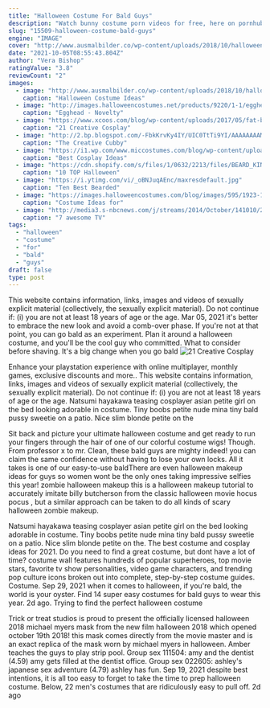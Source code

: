 ```yaml
---
title: "Halloween Costume For Bald Guys"
description: "Watch bunny costume porn videos for free, here on pornhub.Com. Discover the growing collection of high quality most relevant xxx movies and clips. No other sex tube is more popular and features more bunny costume scenes than pornhub"
slug: "15509-halloween-costume-bald-guys"
engine: "IMAGE"
cover: "http://www.ausmalbilder.co/wp-content/uploads/2018/10/halloween-costume-ideas-bald-guys-guy-halloween-costumes-picture-men-ume-ideas-easy-costume-as-wells-diy-comfortable-happy-fars-day-quotes-easy-for-guys-593x791-UKydWF.jpg"
date: "2021-10-05T08:55:43.804Z"
author: "Vera Bishop"
ratingValue: "3.8"
reviewCount: "2"
images:
  - image: "http://www.ausmalbilder.co/wp-content/uploads/2018/10/halloween-costume-ideas-bald-guys-guy-halloween-costumes-picture-men-ume-ideas-easy-costume-as-wells-diy-comfortable-happy-fars-day-quotes-easy-for-guys-593x791-UKydWF.jpg"
    caption: "Halloween Costume Ideas"
  - image: "http://images.halloweencostumes.net/products/9220/1-1/egghead.jpg"
    caption: "Egghead - Novelty"
  - image: "https://www.xcoos.com/blog/wp-content/uploads/2017/05/fat-batman-cosplay.jpg"
    caption: "21 Creative Cosplay"
  - image: "http://2.bp.blogspot.com/-FbkKrvKy4IY/UIC0TtTi9YI/AAAAAAAAMSs/Pvngqd4ljDs/s1600/Sally+Halloween+Costume.jpg"
    caption: "The Creative Cubby"
  - image: "https://i1.wp.com/www.miccostumes.com/blog/wp-content/uploads/enhanced-buzz-14958-1374174614-21.jpg?resize=426%2C640"
    caption: "Best Cosplay Ideas"
  - image: "https://cdn.shopify.com/s/files/1/0632/2213/files/BEARD_KING_Top_Halloween_Costumes_Face_Paint_01_grande.jpg?v=1508959871"
    caption: "10 TOP Halloween"
  - image: "https://i.ytimg.com/vi/_oBNJuqAEnc/maxresdefault.jpg"
    caption: "Ten Best Bearded"
  - image: "https://images.halloweencostumes.com/blog/images/595/1923-1/pirate-halloween-costumes.jpg"
    caption: "Costume Ideas for"
  - image: "http://media3.s-nbcnews.com/j/streams/2014/October/141010/2D274906975125-howie-mandel.today-inline-large.jpg"
    caption: "7 awesome TV"
tags:
  - "halloween"
  - "costume"
  - "for"
  - "bald"
  - "guys"
draft: false
type: post
---
```


This website contains information, links, images and videos of sexually explicit material (collectively, the sexually explicit material). Do not continue if: (i) you are not at least 18 years of age or the age. Mar 05, 2021 it's better to embrace the new look and avoid a comb-over phase. If you're not at that point, you can go bald as an experiment. Plan it around a halloween costume, and you'll be the cool guy who committed. What to consider before shaving. It's a big change when you go bald
![21 Creative Cosplay](https://www.xcoos.com/blog/wp-content/uploads/2017/05/fat-batman-cosplay.jpg "21 Creative Cosplay")

Enhance your playstation experience with online multiplayer, monthly games, exclusive discounts and more.. This website contains information, links, images and videos of sexually explicit material (collectively, the sexually explicit material). Do not continue if: (i) you are not at least 18 years of age or the age. Natsumi hayakawa teasing cosplayer asian petite girl on the bed looking adorable in costume. Tiny boobs petite nude mina tiny bald pussy sweetie on a patio. Nice slim blonde petite on the
<!--inArticleAds-->

<!--galleryOne-->

Sit back and picture your ultimate halloween costume and get ready to run your fingers through the hair of one of our colorful costume wigs!  Though. From professor x to mr. Clean, these bald guys are mighty indeed! you can claim the same confidence without having to lose your own locks. All it takes is one of our easy-to-use baldThere are even halloween makeup ideas for guys so women wont be the only ones taking impressive selfies this year! zombie halloween makeup this is a halloween makeup tutorial to accurately imitate billy butcherson from the classic halloween movie hocus pocus , but a similar approach can be taken to do all kinds of scary halloween zombie makeup.
<!--inArticleAds-->

<!--galleryTwo-->

Natsumi hayakawa teasing cosplayer asian petite girl on the bed looking adorable in costume. Tiny boobs petite nude mina tiny bald pussy sweetie on a patio. Nice slim blonde petite on the. The best costume and cosplay ideas for 2021. Do you need to find a great costume, but dont have a lot of time? costume wall features hundreds of popular superheroes, top movie stars, favorite tv show personalities, video game characters, and trending pop culture icons broken out into complete, step-by-step costume guides. Costume. Sep 29, 2021 when it comes to halloween, if you're bald, the world is your oyster.  Find 14 super easy costumes for bald guys to wear this year. 2d ago. Trying to find the perfect halloween costume
<!--galleryThree-->

Trick or treat studios is proud to present the officially licensed halloween 2018 michael myers mask from the new film halloween 2018 which opened october 19th 2018! this mask comes directly from the movie master and is an exact replica of the mask worn by michael myers in halloween. Amber teaches the guys to play strip pool. Group sex 111504: amy and the dentist (4.59) amy gets filled at the dentist office. Group sex 022605: ashley's japanese sex adventure (4.79) ashley has fun. Sep 19, 2021 despite best intentions, it is all too easy to forget to take the time to prep halloween costume. Below, 22 men's costumes that are ridiculously easy to pull off. 2d ago